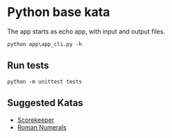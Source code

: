 # Python base kata

The app starts as echo app, with input and output files.
```commandline
python app\app_cli.py -h
```

## Run tests
```commandline
python -m unittest tests
```


## Suggested Katas

- [Scorekeeper](https://kata-log.rocks/score-keeper-kata)
- [Roman Numerals](https://kata-log.rocks/roman-numerals-kata)